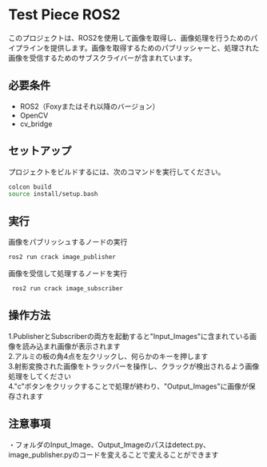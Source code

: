# Test Piece ROS2

このプロジェクトは、ROS2を使用して画像を取得し、画像処理を行うためのパイプラインを提供します。画像を取得するためのパブリッシャーと、処理された画像を受信するためのサブスクライバーが含まれています。

## 必要条件

- ROS2（Foxyまたはそれ以降のバージョン）
- OpenCV
- cv_bridge

## セットアップ

プロジェクトをビルドするには、次のコマンドを実行してください。

```bash
colcon build
source install/setup.bash
```

## 実行

画像をパブリッシュするノードの実行
```bash
ros2 run crack image_publisher
```

画像を受信して処理するノードを実行
```bash
 ros2 run crack image_subscriber
```

## 操作方法
1.PublisherとSubscriberの両方を起動すると"Input_Images"に含まれている画像を読み込まれ画像が表示されます  
2.アルミの板の角4点を左クリックし、何らかのキーを押します  
3.射影変換された画像をトラックバーを操作し、クラックが検出されるよう画像処理をしてください  
4."c"ボタンをクリックすることで処理が終わり、"Output_Images"に画像が保存されます  

## 注意事項
・フォルダのInput_Image、Output_Imageのパスはdetect.py、image_publisher.pyのコードを変えることで変えることができます
